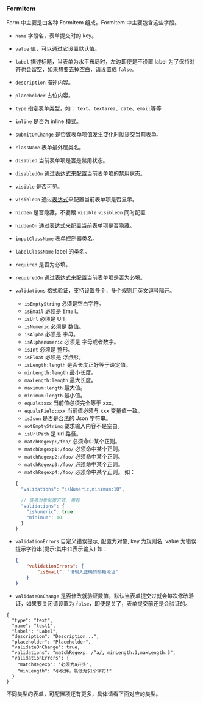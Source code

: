 ### FormItem

Form 中主要是由各种 FormItem 组成。FormItem 中主要包含这些字段。

-   `name` 字段名，表单提交时的 key。
-   `value` 值，可以通过它设置默认值。
-   `label` 描述标题，当表单为水平布局时，左边即便是不设置 label 为了保持对齐也会留空，如果想要去掉空白，请设置成 `false`。
-   `description` 描述内容。
-   `placeholder` 占位内容。
-   `type` 指定表单类型，如： `text`、`textarea`、`date`、`email`等等
-   `inline` 是否为 inline 模式。
-   `submitOnChange` 是否该表单项值发生变化时就提交当前表单。
-   `className` 表单最外层类名。
-   `disabled` 当前表单项是否是禁用状态。
-   `disabledOn` 通过[表达式](./类型说明.md#表达式)来配置当前表单项的禁用状态。
-   `visible` 是否可见。
-   `visibleOn` 通过[表达式](./类型说明.md#表达式)来配置当前表单项是否显示。
-   `hidden` 是否隐藏，不要跟 `visible` `visibleOn` 同时配置
-   `hiddenOn` 通过[表达式](./类型说明.md#表达式)来配置当前表单项是否隐藏。
-   `inputClassName` 表单控制器类名。
-   `labelClassName` label 的类名。
-   `required` 是否为必填。
-   `requiredOn` 通过[表达式](./类型说明.md#表达式)来配置当前表单项是否为必填。
-   `validations` 格式验证，支持设置多个，多个规则用英文逗号隔开。

    -   `isEmptyString` 必须是空白字符。
    -   `isEmail` 必须是 Email。
    -   `isUrl` 必须是 Url。
    -   `isNumeric` 必须是 数值。
    -   `isAlpha` 必须是 字母。
    -   `isAlphanumeric` 必须是 字母或者数字。
    -   `isInt` 必须是 整形。
    -   `isFloat` 必须是 浮点形。
    -   `isLength:length` 是否长度正好等于设定值。
    -   `minLength:length` 最小长度。
    -   `maxLength:length` 最大长度。
    -   `maximum:length` 最大值。
    -   `minimum:length` 最小值。
    -   `equals:xxx` 当前值必须完全等于 xxx。
    -   `equalsField:xxx` 当前值必须与 xxx 变量值一致。
    -   `isJson` 是否是合法的 Json 字符串。
    -   `notEmptyString` 要求输入内容不是空白。
    -   `isUrlPath` 是 url 路径。
    -   `matchRegexp:/foo/` 必须命中某个正则。
    -   `matchRegexp1:/foo/` 必须命中某个正则。
    -   `matchRegexp2:/foo/` 必须命中某个正则。
    -   `matchRegexp3:/foo/` 必须命中某个正则。
    -   `matchRegexp4:/foo/` 必须命中某个正则。
        如：

    ```js
    {
      "validations": "isNumeric,minimum:10",

      // 或者对象配置方式, 推荐
      "validations": {
        "isNumeric": true,
        "minimum": 10
      }
    }
    ```

-   `validationErrors` 自定义错误提示, 配置为对象, key 为规则名, value 为错误提示字符串(提示:其中`$1`表示输入)
    如：
    ```json
    {
        "validationErrors": {
            "isEmail": "请输入正确的邮箱地址"
        }
    }
    ```
-   `validateOnChange` 是否修改就验证数值，默认当表单提交过就会每次修改验证，如果要关闭请设置为 `false`，即便是关了，表单提交前还是会验证的。

```schema:height="200" scope="form-item"
{
  "type": "text",
  "name": "test1",
  "label": "Label",
  "description": "Description...",
  "placeholder": "Placeholder",
  "validateOnChange": true,
  "validations": "matchRegexp: /^a/, minLength:3,maxLength:5",
  "validationErrors": {
    "matchRegexp": "必须为a开头",
    "minLength": "小伙伴，最低为$1个字符!"
  }
}
```

不同类型的表单，可配置项还有更多，具体请看下面对应的类型。
